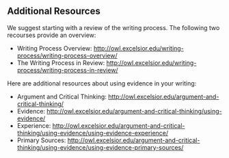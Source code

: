 ## Additional Resources

We suggest starting with a review of the writing process. The following two recourses provide an overview:

* Writing Process Overview: http://owl.excelsior.edu/writing-process/writing-process-overview/
* The Writing Process in Review: http://owl.excelsior.edu/writing-process/writing-process-in-review/

Here are additional resources about using evidence in your writing:

* Argument and Critical Thinking: http://owl.excelsior.edu/argument-and-critical-thinking/
* Evidence: http://owl.excelsior.edu/argument-and-critical-thinking/using-evidence/
* Experience: http://owl.excelsior.edu/argument-and-critical-thinking/using-evidence/using-evidence-experience/
* Primary Sources: http://owl.excelsior.edu/argument-and-critical-thinking/using-evidence/using-evidence-primary-sources/
